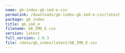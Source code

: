 ```yaml
---
name: gb-index-gb-imd-e-csv
permalink: /downloads/gb-index-gb-imd-e-csv/latest
package: gb_index
title: gb_imd_e
filename: GB_IMD_E.csv
version: latest
full_version: 1.0.3
file: /data/gb_index/latest/GB_IMD_E.csv
---
```


